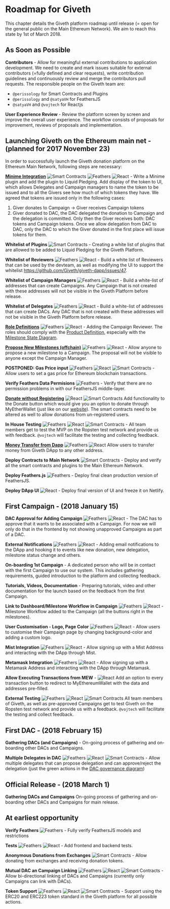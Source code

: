 # Roadmap for Giveth
This chapter details the Giveth platform roadmap until release (= open for the general public on the Main Ethereum Network). We aim to reach this state by 1st of March 2018.

## As Soon as Possible
**Contributors** -
Allow for meaningful external contributions to application development. We need to create and mark issues suitable for external contributors (=fully defined and clear requests), write contribution guidelines and continuously review and merge the contributors pull requests. The responsible people on the Giveth team are:

- `@perissology` for Smart Contracts and Plugins
- `@perissology` and `@satyaVH` for FeathersJS
- `@satyaVH` and `@vojtech` for Reactjs

**User Experience Review** -
Review the platform screen by screen and improve the overall user experience. The workflow consists of proposals for improvement, reviews of proposals and implementation.

## Launching Giveth on the Ethereum main net - (planned for 2017 November 23)
In order to successfully launch the Giveth donation platform on the Ethereum Main Network, following steps are necessary:

[**Minime Integration**](https://github.com/Giveth/giveth-dapp/issues/143)
![Smart Contracts](../images/roadmap/smart-contracts.svg)
![Feathers](../images/roadmap/feathers.svg)
![React](../images/roadmap/react.svg) -
Write a Minime plugin and add the plugin to Liquid Pledging. Add display of the token to UI, which allows Delegates and Campaign managers to name the token to be issued and to all the Givers see how much of which tokens they have. We agreed that tokens are issued only in the following cases:

1. Giver donates to Campaign -> Giver receives Campaign tokens
2. Giver donated to DAC, the DAC delegated the donation to Campaign and the delegation is committed. Only then the Giver receives both: DAC tokens and Campaign tokens. Once we allow delegation from DAC to DAC, only the DAC to which the Giver donated in the first place will issue tokens for them.

**Whitelist of Plugins**
![Smart Contracts](../images/roadmap/smart-contracts.svg) -
Creating a white list of plugins that are allowed to be added to Liquid Pledging for the Giveth Platform.

**Whitelist of Reviewers**
![Feathers](../images/roadmap/feathers.svg)
![React](../images/roadmap/react.svg) -
Build a white list of Reviewers that can be used by the devteam, as well as modifying the UI to support the whitelist https://github.com/Giveth/giveth-dapp/issues/47.

**Whitelist of Campaign Managers**
![Feathers](../images/roadmap/feathers.svg)
![React](../images/roadmap/react.svg) -
Build a white-list of addresses that can create Campaigns. Any Campaign that is not created with these addresses will not be visible in the Giveth Platform before release.

**Whitelist of Delegates**
![Feathers](../images/roadmap/feathers.svg)
![React](../images/roadmap/react.svg) -
Build a white-list of addresses that can create DACs. Any DAC that is not created with these addresses will not be visible in the Giveth Platform before release.

[**Role Definitions**](https://github.com/Giveth/giveth-dapp/issues/148)
![Feathers](../images/roadmap/feathers.svg)
![React](../images/roadmap/react.svg) -
Adding the Campaign Reviewer. The roles should comply with the [Product Definition](https://wiki.giveth.io/documentation/product-definition/), especially with the [Milestone State Diagram](https://wiki.giveth.io/documentation/product-definition/#product-definition-fig-milestone-statediagram).

[**Propose New Milestones (offchain)**](https://github.com/Giveth/giveth-dapp/issues/147)
![Feathers](../images/roadmap/feathers.svg)
![React](../images/roadmap/react.svg) -
Allow anyone to propose a new milestone to a Campaign. The proposal will not be visible to anyone except the Campaign Manager.

**POSTPONED: Gas Price input**
![Feathers](../images/roadmap/feathers.svg)
![React](../images/roadmap/react.svg)
![Smart Contracts](../images/roadmap/smart-contracts.svg) -
Allow users to set a gas price for Ethereum blockchain transactions.

**Verify Feathers Data Permisions**
![Feathers](../images/roadmap/feathers.svg) -
Verify that there are no permission problems in with our FeathersJS middle-layer.

[**Donate without Registering**](https://github.com/Giveth/giveth-dapp/issues/145)
![React](../images/roadmap/react.svg)
![Smart Contracts](../images/roadmap/smart-contracts.svg)
Add functionality to the Donate button which would give you an option to donate through MyEtherWallet (just like on our [website](https://giveth.io)). The smart contracts need to be altered as well to allow donations from un-registered users.

**In House Testing**
![Feathers](../images/roadmap/feathers.svg)
![React](../images/roadmap/react.svg)
![Smart Contracts](../images/roadmap/smart-contracts.svg) -
All team members get to test the MVP on the Ropsten test network and provide us with feedback. `@vojtech` will facilitate the testing and collecting feedback.

[**Money Transfer from Dapp**](https://github.com/Giveth/giveth-dapp/issues/149)
![Feathers](../images/roadmap/feathers.svg)
![React](../images/roadmap/react.svg)
Allow users to transfer money from Giveth DApp to any other address.

**Deploy Contracts to Main Network**
![Smart Contracts](../images/roadmap/smart-contracts.svg) -
Deploy and verify all the smart contracts and plugins to the Main Ethereum Network.

**Deploy Feathers.js**
![Feathers](../images/roadmap/feathers.svg) -
Deploy final clean production version of FeathersJS.

**Deploy DApp UI**
![React](../images/roadmap/react.svg) -
Deploy final version of UI and freeze it on Netlify.

## First Campaign - (2018 January 15)
**DAC Approval for Adding Campaign**
![Feathers](../images/roadmap/feathers.svg)
![React](../images/roadmap/react.svg) -
The DAC has to approve that it wants to be associated with a Campaign. For now we will only do that in the frontend by not showing unapproved Campaigns as part of a DAC.

**External Notifications**
![Feathers](../images/roadmap/feathers.svg)
![React](../images/roadmap/react.svg) -
Adding email notifications to the DApp and hooking it to events like new donation, new delegation, milestone status change and others.

**On-boarding 1st Campaign** -
A dedicated person who will be in contact with the first Campaign to use our system. This includes gathering requirements, guided introduction to the platform and collecting feedback.

**Tutorials, Videos, Documentation** -
Preparing tutorials, video and other documentation for the launch based on the feedback from the first Campaign.

**Link to Dashboard/Milestone Workflow in Campaign**
![Feathers](../images/roadmap/feathers.svg)
![React](../images/roadmap/react.svg) -
Milestone Workflow added to the Campaign (all the buttons right in the milestones).

**User Customisation - Logo, Page Color**
![Feathers](../images/roadmap/feathers.svg)
![React](../images/roadmap/react.svg) -
Allow users to customise their Campaign page by changing background-color and adding a custom logo.

**Mist Integration**
![Feathers](../images/roadmap/feathers.svg)
![React](../images/roadmap/react.svg) -
Allow signing up with a Mist Address and interacting with the DApp through Mist.

**Metamask Integration**
![Feathers](../images/roadmap/feathers.svg)
![React](../images/roadmap/react.svg) -
Allow signing up with a Metamask Address and interacting with the DApp through Metamask.

**Allow Executing Transactions from MEW** -
![React](../images/roadmap/react.svg)
Add an option to every transaction button to redirect to MyEthereumWallet with the data and addresses pre-filled.

**External Testing**
![Feathers](../images/roadmap/feathers.svg)
![React](../images/roadmap/react.svg)
![Smart Contracts](../images/roadmap/smart-contracts.svg)
All team members of Giveth, as well as pre-approved Campaigns get to test Giveth on the Ropsten test network and provide us with a feedback. `@vojtech` will facilitate the testing and collect feedback.

## First DAC - (2018 February 15)
**Gathering DACs (and Campaigns)** -
On-going process of gathering and on-boarding other DACs and Campaigns.

**Multiple Delegates in DAC**
![Feathers](../images/roadmap/feathers.svg)
![React](../images/roadmap/react.svg)
![Smart Contracts](../images/roadmap/smart-contracts.svg) -
Allow multiple delegates that can propose delegation and can approve/reject the delegation (just the green actions in the [DAC governance diagram](https://wiki.giveth.io/documentation/future/fig-dac-governance-delegate-usecase))

## Official Release - (2018 March 1)
**Gathering DACs and Campaigns**
On-going process of gathering and on-boarding other DACs and Campaigns for main release.

## At earliest opportunity
**Verify Feathers**
![Feathers](../images/roadmap/feathers.svg) -
Fully verify FeathersJS models and restrictions

**Tests**
![Feathers](../images/roadmap/feathers.svg)
![React](../images/roadmap/react.svg) -
Add frontend and backend tests.

**Anonymous Donations from Exchanges**
![Smart Contracts](../images/roadmap/smart-contracts.svg) -
Allow donating from exchanges and receiving donation tokens.

**Mutual DAC an Campaign Linking**
![Feathers](../images/roadmap/feathers.svg)
![React](../images/roadmap/react.svg)
![Smart Contracts](../images/roadmap/smart-contracts.svg) -
Allow bi-directional linking of DACs and Campaigns (currently only Campaigns can link with DACs).

**Token Support**
![Feathers](../images/roadmap/feathers.svg)
![React](../images/roadmap/react.svg)
![Smart Contracts](../images/roadmap/smart-contracts.svg) -
Support using the ERC20 and ERC223 token standard in the Giveth platform for all possible actions.
